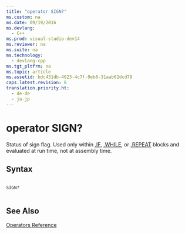 ```yaml
---
title: "operator SIGN?"
ms.custom: na
ms.date: 09/19/2016
ms.devlang: 
  - C++
ms.prod: visual-studio-dev14
ms.reviewer: na
ms.suite: na
ms.technology: 
  - devlang-cpp
ms.tgt_pltfrm: na
ms.topic: article
ms.assetid: bdc431db-4623-4c7f-9eb6-31aab62dcd79
caps.latest.revision: 8
translation.priority.ht: 
  - de-de
  - ja-jp
---
```

# operator SIGN?
Status of sign flag. Used only within [.IF](../vs140/.IF.md), [.WHILE](../vs140/.WHILE.md), or [.REPEAT](../vs140/.REPEAT.md) blocks and evaluated at run time, not at assembly time.  
  
## Syntax  
  
```  
  
SIGN?  
  
```  
  
## See Also  
 [Operators Reference](../vs140/Operators-Reference.md)